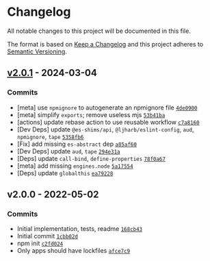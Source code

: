 # Changelog

All notable changes to this project will be documented in this file.

The format is based on [Keep a Changelog](https://keepachangelog.com/en/1.0.0/)
and this project adheres to [Semantic Versioning](https://semver.org/spec/v2.0.0.html).

## [v2.0.1](https://github.com/es-shims/parseInt/compare/v2.0.0...v2.0.1) - 2024-03-04

### Commits

- [meta] use `npmignore` to autogenerate an npmignore file [`4de0900`](https://github.com/es-shims/parseInt/commit/4de0900a477840984616261da3e6bd88916271f2)
- [meta] simplify `exports`; remove useless mjs [`53b41ba`](https://github.com/es-shims/parseInt/commit/53b41ba830705098494a937ed15bc2ffa451b85f)
- [actions] update rebase action to use reusable workflow [`c7a8160`](https://github.com/es-shims/parseInt/commit/c7a8160210975ba31a1923d25a68bcd779068951)
- [Dev Deps] update `@es-shims/api`, `@ljharb/eslint-config`, `aud`, `npmignore`, `tape` [`5358fb6`](https://github.com/es-shims/parseInt/commit/5358fb6507c1bcb8cff3e7c9d32fbc507d24f9c1)
- [Fix] add missing `es-abstract` dep [`a85af60`](https://github.com/es-shims/parseInt/commit/a85af60c51bbe90e14b0ca1598c36c03e5624c20)
- [Dev Deps] update `aud`, `tape` [`294e31a`](https://github.com/es-shims/parseInt/commit/294e31adf749b16a1773221980080e532e13bd65)
- [Deps] update `call-bind`, `define-properties` [`78f0a67`](https://github.com/es-shims/parseInt/commit/78f0a67b803e1a8f5cc15a5f6ab07fa026b8edb9)
- [meta] add missing `engines.node` [`5a17554`](https://github.com/es-shims/parseInt/commit/5a1755441a9de42b6c982d3e6ad35da8b76d4812)
- [Deps] update `globalthis` [`ea79228`](https://github.com/es-shims/parseInt/commit/ea792286d5bf6641a660ad5b8088e84a2660d2e3)

## v2.0.0 - 2022-05-02

### Commits

- Initial implementation, tests, readme [`168cb43`](https://github.com/es-shims/parseInt/commit/168cb4354b1bc800f713cfff13f5f48671d066df)
- Initial commit [`1cbb02d`](https://github.com/es-shims/parseInt/commit/1cbb02de3933a1316888fff9bf00e85c9f3df74e)
- npm init [`c2fd024`](https://github.com/es-shims/parseInt/commit/c2fd02474be99840cdd160779e4cfe4e944124a7)
- Only apps should have lockfiles [`afce7c9`](https://github.com/es-shims/parseInt/commit/afce7c9a8923af1b4106973628430f60fa294d30)
